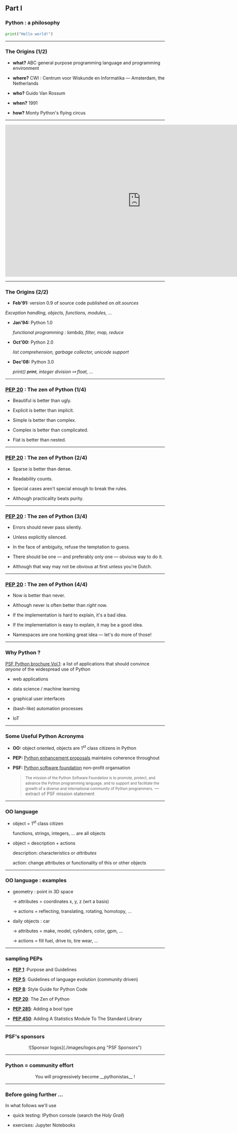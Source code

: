 ## Part I
### Python : a philosophy

```python
print("Hello world!")
```

---

### The Origins (1/2)
* **what?** ABC general purpose programming language and programming environment

* **where?** CWI : Centrum voor Wiskunde en Informatika &mdash; Amsterdam, the Netherlands

* **who?** Guido Van Rossum

* **when?** 1991

* **how?** Monty Python's flying circus

---

<center>
<iframe width="854" height="480" src="https://www.youtube.com/embed/Q1sXeUHBHgk" align="top" frameborder="0" gesture="media" allowfullscreen></iframe>
</center>
<!--_-->

---

### The Origins (2/2)

* **Feb'91:** version 0.9 of source code published on _alt.sources_

 _Exception handling, objects, functions, modules, &#8230;_

* **Jan'94:** Python 1.0

  _functional programming : lambda, filter, map, reduce_

* **Oct'00:** Python 2.0

  _list comprehension, garbage collector, unicode support_

* **Dec'08:** Python 3.0

  _print() ~~print~~, integer division &mapsto; float, &#8230;_

---

### [PEP 20](https://www.python.org/dev/peps/pep-0020/) : The zen of Python (1/4)

* Beautiful is better than ugly.

* Explicit is better than implicit.

* Simple is better than complex.

* Complex is better than complicated.

* Flat is better than nested.

---

### [PEP 20](https://www.python.org/dev/peps/pep-0020/) : The zen of Python (2/4)

* Sparse is better than dense.

* Readability counts.

* Special cases aren't special enough to break the rules.

* Although practicality beats purity.

---

### [PEP 20](https://www.python.org/dev/peps/pep-0020/) : The zen of Python (3/4)

* Errors should never pass silently.

* Unless explicitly silenced.

* In the face of ambiguity, refuse the temptation to guess.

* There should be one &mdash; and preferably only one &mdash; obvious way to do it.

* Although that way may not be obvious at first unless you're Dutch.

---

### [PEP 20](https://www.python.org/dev/peps/pep-0020/) : The zen of Python (4/4)

* Now is better than never.

* Although never is often better than *right* now.

* If the implementation is hard to explain, it's a bad idea.

* If the implementation is easy to explain, it may be a good idea.

*	Namespaces are one honking great idea &mdash; let's do more of those!

---

### Why Python ?

[PSF Python brochure Vol.1](http://brochure.getpython.info/media/releases/psf-python-brochure-vol.-i-final-download.pdf/at_download/file): a list of applications that should convince _anyone_ of the widespread use of Python

* web applications

* data science / machine learning

* graphical user interfaces

* (bash-like) automation processes

* IoT

---

### Some Useful Python Acronyms

* __OO:__ object oriented, objects are 1<sup>st</sup> class citizens in Python

* __PEP:__ [Python enhancement proposals](https://www.python.org/dev/peps/) maintains coherence throughout

* __PSF:__ [Python software foundation](https://www.python.org/psf/) non-profit organsation
  > <small>The mission of the Python Software Foundation is to promote, protect, and advance the Python programming language, and to support and facilitate the growth of a diverse and international community of Python programmers.</small>
  > &mdash; extract of PSF mission statement

---

### OO language

* object = 1<sup>st</sup> class citizen

    functions, strings, integers, &#8230; are all objects

* object = description + actions

    description: characteristics or _attributes_

    action: change attributes or functionality of this or other objects

---

### OO language : examples

* geometry : point in 3D space

  &rightarrow; attributes = coordinates x, y, z (wrt a basis)

  &rightarrow; actions = reflecting, translating, rotating, homotopy, &#8230;

* daily objects : car

  &rightarrow; attributes = make, model, cylinders, color, gpm, &#8230;

  &rightarrow; actions = fill fuel, drive to, tire wear, &#8230;

---

### sampling PEPs

* [__PEP 1__](https://www.python.org/dev/peps/pep-0001/) :Purpose and Guidelines

* [__PEP 5__](https://www.python.org/dev/peps/pep-0005/): Guidelines of language evolution (community driven)

* [__PEP 8__](https://www.python.org/dev/peps/pep-0008/): Style Guide for Python Code

* [__PEP 20__](https://www.python.org/dev/peps/pep-0020/): The Zen of Python

* [__PEP 285__](https://www.python.org/dev/peps/pep-0285/): Adding a bool type

* [__PEP 450__](https://www.python.org/dev/peps/pep-0450/): Adding A Statistics Module To The Standard Library

---

### PSF's sponsors

<center>
![Sponsor logos](./images/logos.png "PSF Sponsors")
</center>

---

### Python = community effort

<center>You will progressively become __pythonistas__ !</center>

---

### Before going further &#8230;

In what follows we'll use

* quick testing: IPython console (search the _Holy Grail_)

* exercises: Jupyter Notebooks
